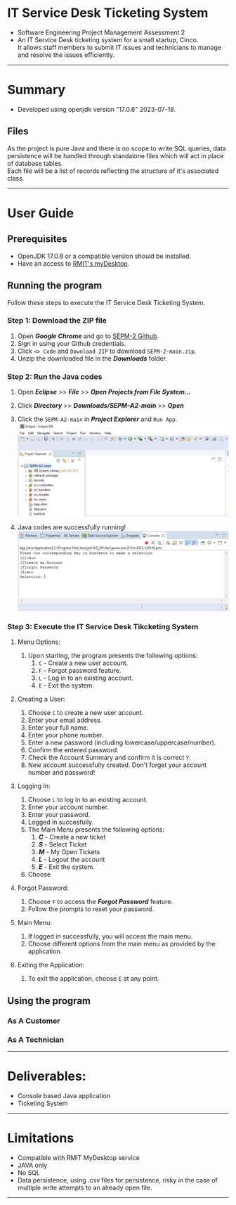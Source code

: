 # IT Service Desk Ticketing System
- Software Engineering Project Management Assessment 2
- An IT Service Desk ticketing system for a small startup, Cinco. 
<br/>It allows staff members to submit IT issues and technicians to manage and resolve the issues efficiently.


---
# Summary
- Developed using openjdk version "17.0.8" 2023-07-18.

## Files
As the project is pure Java and there is no scope to write SQL queries, data persistence will be handled through standalone files which will act in place of database tables.
<br/>Each file will be a list of records reflecting the structure of it's associated class.

---
# User Guide
## Prerequisites 
- OpenJDK 17.0.8 or a compatible version should be installed.
- Have an access to [RMIT's myDesktop](https://mydesktop.rmit.edu.au/).

## Running the program
Follow these steps to execute the IT Service Desk Ticketing System.

### Step 1: Download the ZIP file
1. Open ***Google Chrome*** and go to [SEPM-2 Github](https://github.com/RMITJake/SEPM-A2#compile-and-run-on-linux-using-the-build-script).
2. Sign in using your Github credentials.
3. Click `<> Code` and `Download ZIP` to download `SEPM-2-main.zip`.
4. Unzip the downloaded file in the ***Downloads*** folder. 

### Step 2: Run the Java codes
1. Open ***Eclipse*** >> ***File*** >> ***Open Projects from File System...***
2. Click ***Directory*** >> ***Downloads/SEPM-A2-main*** >> ***Open***
3. Click the `SEPM-A2-main` in ***Project Explorer*** and `Run App`.
<br/>![Screenshot1](https://github.com/RMITJake/SEPM-A2/blob/1a7c87126fa5b65ae0fc21d96013e39ac71f0d00/Screen%20Shot%2056.png) 

4. Java codes are successfully running!
<br/>![Screenshot1](https://github.com/RMITJake/SEPM-A2/blob/19046f501341baf7cbc340c663afd79487f6d12c/Screen%20Shot%2057.png) 

### Step 3: Execute the IT Service Desk Tikcketing System
1. Menu Options: 
    1. Upon starting, the program presents the following options:
        1. `C` - Create a new user account.
        2. `F` - Forgot password feature.
        3. `L` - Log in to an existing account.
        4. `E` - Exit the system.

2. Creating a User:
    1. Choose `C` to create a new user account.
    2. Enter your email address.
    3. Enter your full name.
    4. Enter your phone number.
    5. Enter a new password (including lowercase/uppercase/number).
    6. Confirm the entered password.
    7. Check the Account Summary and confirm it is correct `Y`.
    8. New account successfully created. Don't forget your account number and password!

3. Logging In:
    1. Choose `L` to log in to an existing account.
    2. Enter your account number.
    3. Enter your password.
    4. Logged in succesfully.
    5. The Main Menu presents the following options:
        1. ***C*** - Create a new ticket
        2. ***S*** - Select Ticket
        3. ***M*** - My Open Tickets
        4. ***L*** - Logout the account
        5. ***E*** - Exit the system.
    6. Choose 


4. Forgot Password:
    1. Choose `F` to access the ***Forgot Password*** feature.
    2. Follow the prompts to reset your password.


5. Main Menu:
    1. If logged in successfully, you will access the main menu.
    2. Choose different options from the main menu as provided by the application.

6. Exiting the Application:
    1. To exit the application, choose `E` at any point.


## Using the program
### As A Customer

### As A Technician
 
---
# Deliverables:
- Console based Java application
- Ticketing System
---
# Limitations
- Compatible with RMIT MyDesktop service
- JAVA only
- No SQL
- Data persistence, using .csv files for persistence, risky in the case of multiple write attempts to an already open file.
---

